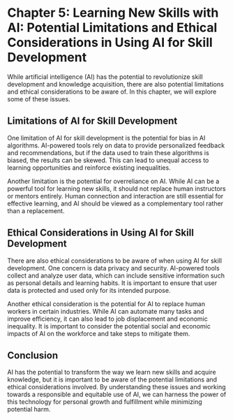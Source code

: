 Chapter 5: Learning New Skills with AI: Potential Limitations and Ethical Considerations in Using AI for Skill Development
==========================================================================================================================

While artificial intelligence (AI) has the potential to revolutionize skill development and knowledge acquisition, there are also potential limitations and ethical considerations to be aware of. In this chapter, we will explore some of these issues.

Limitations of AI for Skill Development
---------------------------------------

One limitation of AI for skill development is the potential for bias in AI algorithms. AI-powered tools rely on data to provide personalized feedback and recommendations, but if the data used to train these algorithms is biased, the results can be skewed. This can lead to unequal access to learning opportunities and reinforce existing inequalities.

Another limitation is the potential for overreliance on AI. While AI can be a powerful tool for learning new skills, it should not replace human instructors or mentors entirely. Human connection and interaction are still essential for effective learning, and AI should be viewed as a complementary tool rather than a replacement.

Ethical Considerations in Using AI for Skill Development
--------------------------------------------------------

There are also ethical considerations to be aware of when using AI for skill development. One concern is data privacy and security. AI-powered tools collect and analyze user data, which can include sensitive information such as personal details and learning habits. It is important to ensure that user data is protected and used only for its intended purpose.

Another ethical consideration is the potential for AI to replace human workers in certain industries. While AI can automate many tasks and improve efficiency, it can also lead to job displacement and economic inequality. It is important to consider the potential social and economic impacts of AI on the workforce and take steps to mitigate them.

Conclusion
----------

AI has the potential to transform the way we learn new skills and acquire knowledge, but it is important to be aware of the potential limitations and ethical considerations involved. By understanding these issues and working towards a responsible and equitable use of AI, we can harness the power of this technology for personal growth and fulfillment while minimizing potential harm.
